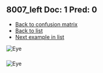 ## 8007_left Doc: 1 Pred: 0
- [Back to confusion matrix](https://github.com/juliandewit/kaggle_retinopathy/blob/master/matrix.md)
- [Back to list](https://github.com/juliandewit/kaggle_retinopathy/blob/master/lists/10/list.md)
- [Next example in list](https://github.com/juliandewit/kaggle_retinopathy/blob/master/lists/10/80/8047_left.md)

![Eye](https://retinopaty.blob.core.windows.net/size1024/8007_left_1.jpeg)

### 

![Eye]()
